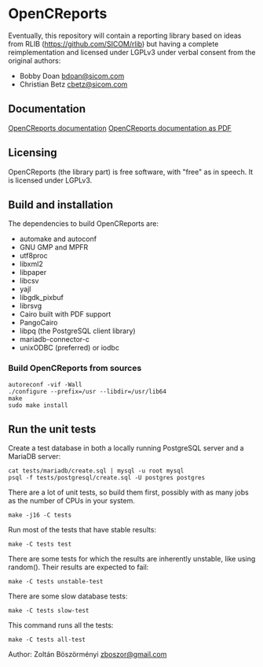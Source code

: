 # OpenCReports

Eventually, this repository will contain a reporting library
based on ideas from RLIB (https://github.com/SICOM/rlib) but
having a complete reimplementation and licensed under LGPLv3
under verbal consent from the original authors:

* Bobby Doan <bdoan@sicom.com>
* Christian Betz <cbetz@sicom.com>

## Documentation

[OpenCReports documentation](https://zboszor.github.io/OpenCReports-docs/book1.html)
[OpenCReports documentation as PDF](https://zboszor.github.io/OpenCReports.pdf)

## Licensing

OpenCReports (the library part) is free software, with "free" as in speech.
It is licensed under LGPLv3.

## Build and installation

The dependencies to build OpenCReports are:

* automake and autoconf
* GNU GMP and MPFR
* utf8proc
* libxml2
* libpaper
* libcsv
* yajl
* libgdk_pixbuf
* librsvg
* Cairo built with PDF support
* PangoCairo
* libpq (the PostgreSQL client library)
* mariadb-connector-c
* unixODBC (preferred) or iodbc

### Build OpenCReports from sources

```
autoreconf -vif -Wall
./configure --prefix=/usr --libdir=/usr/lib64
make
sudo make install
```

## Run the unit tests

Create a test database in both a locally running PostgreSQL server and
a MariaDB server:

```
cat tests/mariadb/create.sql | mysql -u root mysql
psql -f tests/postgresql/create.sql -U postgres postgres
```

There are a lot of unit tests, so build them first, possibly with
as many jobs as the number of CPUs in your system.

```
make -j16 -C tests
```

Run most of the tests that have stable results:

```
make -C tests test
```

There are some tests for which the results are inherently unstable,
like using random(). Their results are expected to fail:

```
make -C tests unstable-test
```

There are some slow database tests:

```
make -C tests slow-test
```

This command runs all the tests:

```
make -C tests all-test
```

Author: Zoltán Böszörményi <zboszor@gmail.com>
